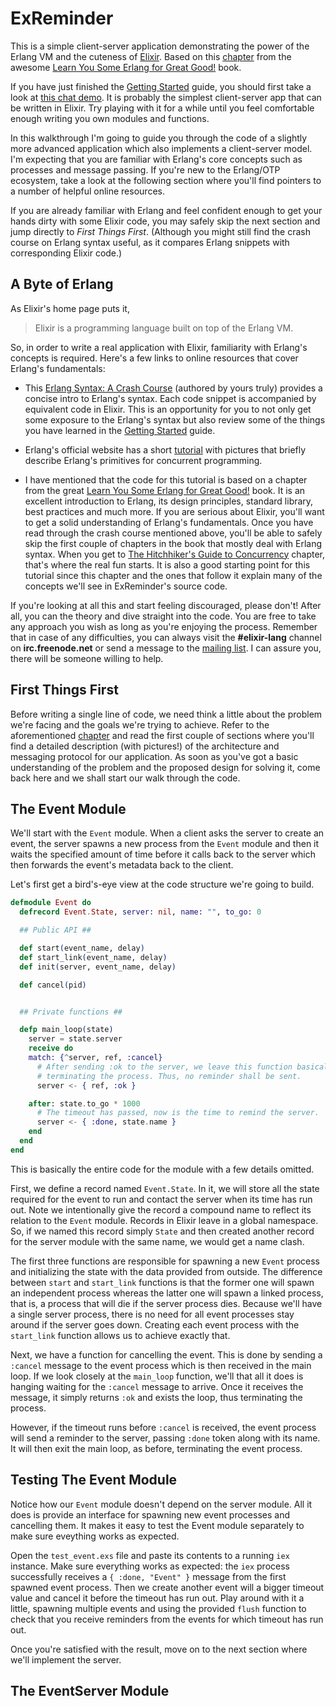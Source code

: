 ExReminder
==========

This is a simple client-server application demonstrating the power of the
Erlang VM and the cuteness of [Elixir][2]. Based on this [chapter][3] from the
awesome [Learn You Some Erlang for Great Good!][5] book.

If you have just finished the [Getting Started][1] guide, you should first take
a look at [this chat demo][4]. It is probably the simplest client-server app that
can be written in Elixir. Try playing with it for a while until you feel
comfortable enough writing you own modules and functions.

In this walkthrough I'm going to guide you through the code of a slightly more
advanced application which also implements a client-server model. I'm expecting
that you are familiar with Erlang's core concepts such as processes and message
passing. If you're new to the Erlang/OTP ecosystem, take a look at the
following section where you'll find pointers to a number of helpful online
resources.

If you are already familiar with Erlang and feel confident enough to get your
hands dirty with some Elixir code, you may safely skip the next section and
jump directly to _First Things First_. (Although you might still find the crash
course on Erlang syntax useful, as it compares Erlang snippets with
corresponding Elixir code.)

## A Byte of Erlang ##

As Elixir's home page puts it,

> Elixir is a programming language built on top of the Erlang VM.

So, in order to write a real application with Elixir, familiarity with Erlang's
concepts is required. Here's a few links to online resources that cover Erlang's fundamentals:

* This [Erlang Syntax: A Crash Course][6] (authored by yours truly) provides a
  concise intro to Erlang's syntax. Each code snippet is accompanied by
  equivalent code in Elixir. This is an opportunity for you to not only get
  some exposure to the Erlang's syntax but also review some of the things you
  have learned in the [Getting Started][1] guide.

* Erlang's official website has a short [tutorial][9] with pictures that
  briefly describe Erlang's primitives for concurrent programming.

* I have mentioned that the code for this tutorial is based on a chapter from
  the great [Learn You Some Erlang for Great Good!][5] book. It is an excellent
  introduction to Erlang, its design principles, standard library, best
  practices and much more. If you are serious about Elixir, you'll want to get
  a solid understanding of Erlang's fundamentals. Once you have read through
  the crash course mentioned above, you'll be able to safely skip the first
  couple of chapters in the book that mostly deal with Erlang syntax. When you
  get to [The Hitchhiker's Guide to Concurrency][7] chapter, that's where the
  real fun starts. It is also a good starting point for this tutorial since
  this chapter and the ones that follow it explain many of the concepts we'll
  see in ExReminder's source code.

If you're looking at all this and start feeling discouraged, please don't!
After all, you can the theory and dive straight into the code. You are free to
take any approach you wish as long as you're enjoying the process. Remember
that in case of any difficulties, you can always visit the **#elixir-lang**
channel on **irc.freenode.net** or send a message to the [mailing list][8]. I
can assure you, there will be someone willing to help.

## First Things First ##

Before writing a single line of code, we need think a little about the problem
we're facing and the goals we're trying to achieve. Refer to the aforementioned
[chapter][3] and read the first couple of sections where you'll find a detailed
description (with pictures!) of the architecture and messaging protocol for our
application. As soon as you've got a basic understanding of the problem and the
proposed design for solving it, come back here and we shall start our walk
through the code.

## The Event Module ##

We'll start with the `Event` module. When a client asks the server to create an
event, the server spawns a new process from the `Event` module and then it
waits the specified amount of time before it calls back to the server which
then forwards the event's metadata back to the client.

Let's first get a bird's-eye view at the code structure we're going to build.

```elixir
defmodule Event do
  defrecord Event.State, server: nil, name: "", to_go: 0

  ## Public API ##

  def start(event_name, delay)
  def start_link(event_name, delay)
  def init(server, event_name, delay)

  def cancel(pid)


  ## Private functions ##

  defp main_loop(state)
    server = state.server
    receive do
    match: {^server, ref, :cancel}
      # After sending :ok to the server, we leave this function basically
      # terminating the process. Thus, no reminder shall be sent.
      server <- { ref, :ok }

    after: state.to_go * 1000
      # The timeout has passed, now is the time to remind the server.
      server <- { :done, state.name }
    end
  end
end
```

This is basically the entire code for the module with a few details omitted.

First, we define a record named `Event.State`. In it, we will store all the
state required for the event to run and contact the server when its time has
run out. Note we intentionally give the record a compound name to reflect its
relation to the `Event` module. Records in Elixir leave in a global namespace.
So, if we named this record simply `State` and then created another record for
the server module with the same name, we would get a name clash.

The first three functions are responsible for spawning a new `Event` process
and initializing the state with the data provided from outside. The difference
between `start` and `start_link` functions is that the former one will spawn an
independent process whereas the latter one will spawn a linked process, that
is, a process that will die if the server process dies. Because we'll have a
single server process, there is no need for all event processes stay around if
the server goes down. Creating each event process with the `start_link`
function allows us to achieve exactly that.

Next, we have a function for cancelling the event. This is done by sending a
`:cancel` message to the event process which is then received in the main loop.
If we look closely at the `main_loop` function, we'll that all it does is
hanging waiting for the `:cancel` message to arrive. Once it receives the
message, it simply returns `:ok` and exists the loop, thus terminating the
process.

However, if the timeout runs before `:cancel` is received, the event process
will send a reminder to the server, passing `:done` token along with its name.
It will then exit the main loop, as before, terminating the event process.

## Testing The Event Module ##

Notice how our `Event` module doesn't depend on the server module. All it does
is provide an interface for spawning new event processes and cancelling them.
It makes it easy to test the Event module separately to make sure eveything
works as expected.

Open the `test_event.exs` file and paste its contents to a running `iex`
instance. Make sure everything works as expected: the `iex` process
successfully receives a `{ :done, "Event" }` message from the first spawned
event process. Then we create another event will a bigger timeout value and
cancel it before the timeout has run out. Play around with it a little,
spawning multiple events and using the provided `flush` function to check that
you receive reminders from the events for which timeout has run out.

Once you're satisfied with the result, move on to the next section where we'll
implement the server.

## The EventServer Module ##

  [1]: http://elixir-lang.org/getting_started/1.html
  [2]: http://elixir-lang.org/
  [3]: http://learnyousomeerlang.com/designing-a-concurrent-application
  [4]: https://gist.github.com/2221616
  [5]: http://learnyousomeerlang.com/
  [6]: https://github.com/alco/elixir/wiki/Erlang-Syntax:-A-Crash-Course
  [7]: http://learnyousomeerlang.com/the-hitchhikers-guide-to-concurrency
  [8]: http://groups.google.com/group/elixir-lang-core
  [9]: http://www.erlang.org/course/concurrent_programming.html
